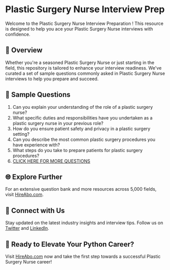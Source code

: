 # Plastic Surgery Nurse Interview Prep

Welcome to the Plastic Surgery Nurse Interview Preparation ! This resource is designed to help you ace your Plastic Surgery Nurse interviews with confidence.

## 🚀 Overview

Whether you're a seasoned Plastic Surgery Nurse or just starting in the field, this repository is tailored to enhance your interview readiness. We've curated a set of sample questions commonly asked in Plastic Surgery Nurse interviews to help you prepare and succeed.

## 📝 Sample Questions

1. Can you explain your understanding of the role of a plastic surgery nurse?
2. What specific duties and responsibilities have you undertaken as a plastic surgery nurse in your previous role?
3. How do you ensure patient safety and privacy in a plastic surgery setting?
4. Can you describe the most common plastic surgery procedures you have experience with?
5. What steps do you take to prepare patients for plastic surgery procedures?
6. [CLICK HERE FOR MORE QUESTIONS](https://hireabo.com/job/2_0_41/Plastic%20Surgery%20Nurse)

## 🌐 Explore Further

For an extensive question bank and more resources across 5,000 fields, visit [HireAbo.com](https://www.hireabo.com).

## 📱 Connect with Us

Stay updated on the latest industry insights and interview tips. Follow us on [Twitter](https://twitter.com/hireabo) and [LinkedIn](https://www.linkedin.com/in/hire-abo-3609972a8/).

## 🚀 Ready to Elevate Your Python Career?

Visit [HireAbo.com](https://www.hireabo.com) now and take the first step towards a successful Plastic Surgery Nurse career!